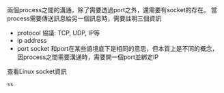 兩個process之間的溝通，除了需要透過port之外，還需要有socket的存在。
當process需要傳送訊息給另一個訊息時，需要註明三個資訊
- protocol 協議: TCP, UDP, IP等
- ip address
- port
socket 和port在某些語境底下是相同的意思，但本質上是不同的概念，因process之間需要溝通時，需要開一個port並綁定IP

查看Linux socket資訊
```
ss

```